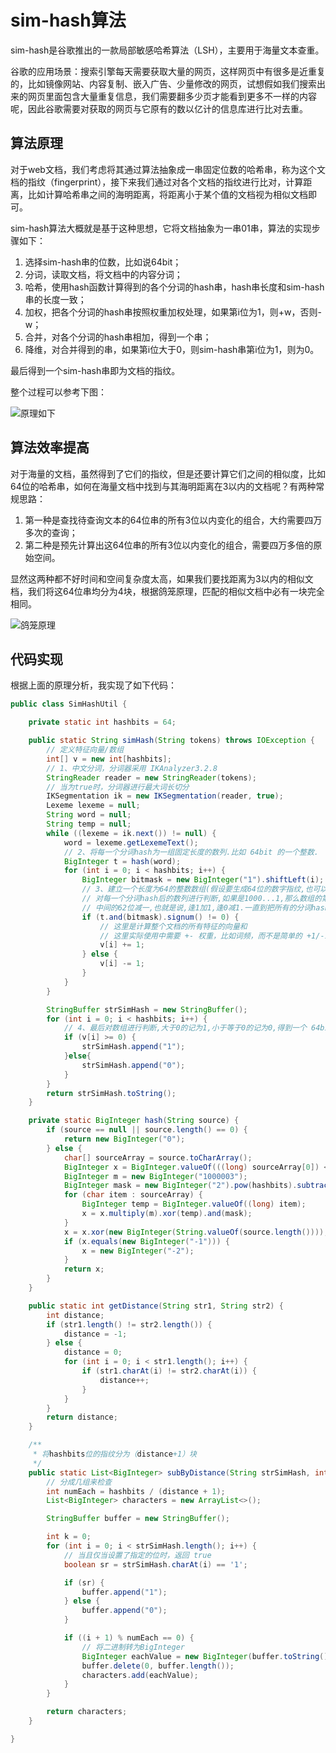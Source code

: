 # sim-hash算法

sim-hash是谷歌推出的一款局部敏感哈希算法（LSH），主要用于海量文本查重。

谷歌的应用场景：搜索引擎每天需要获取大量的网页，这样网页中有很多是近重复的，比如镜像网站、内容复制、嵌入广告、少量修改的网页，试想假如我们搜索出来的网页里面包含大量重复信息，我们需要翻多少页才能看到更多不一样的内容呢，因此谷歌需要对获取的网页与它原有的数以亿计的信息库进行比对去重。

## 算法原理

对于web文档，我们考虑将其通过算法抽象成一串固定位数的哈希串，称为这个文档的指纹（fingerprint），接下来我们通过对各个文档的指纹进行比对，计算距离，比如计算哈希串之间的海明距离，将距离小于某个值的文档视为相似文档即可。

sim-hash算法大概就是基于这种思想，它将文档抽象为一串01串，算法的实现步骤如下：

1. 选择sim-hash串的位数，比如说64bit；
2. 分词，读取文档，将文档中的内容分词；
3. 哈希，使用hash函数计算得到的各个分词的hash串，hash串长度和sim-hash串的长度一致；
4. 加权，把各个分词的hash串按照权重加权处理，如果第i位为1，则+w，否则-w；
5. 合并，对各个分词的hash串相加，得到一个串；
6. 降维，对合并得到的串，如果第i位大于0，则sim-hash串第i位为1，则为0。

最后得到一个sim-hash串即为文档的指纹。

整个过程可以参考下图：

![原理如下](http://dl.iteye.com/upload/attachment/437426/baf42378-e625-35d2-9a89-471524a355d8.jpg)

## 算法效率提高

对于海量的文档，虽然得到了它们的指纹，但是还要计算它们之间的相似度，比如64位的哈希串，如何在海量文档中找到与其海明距离在3以内的文档呢？有两种常规思路：

1. 第一种是查找待查询文本的64位串的所有3位以内变化的组合，大约需要四万多次的查询；
2. 第二种是预先计算出这64位串的所有3位以内变化的组合，需要四万多倍的原始空间。

显然这两种都不好时间和空间复杂度太高，如果我们要找距离为3以内的相似文档，我们将这64位串均分为4块，根据鸽笼原理，匹配的相似文档中必有一块完全相同。

![鸽笼原理](http://dl.iteye.com/upload/attachment/437559/689719df-54b7-318c-bc90-e289f84344b9.jpg)

## 代码实现

根据上面的原理分析，我实现了如下代码：

```java
public class SimHashUtil {

    private static int hashbits = 64;

    public static String simHash(String tokens) throws IOException {
        // 定义特征向量/数组
        int[] v = new int[hashbits];
        // 1、中文分词，分词器采用 IKAnalyzer3.2.8
        StringReader reader = new StringReader(tokens);
        // 当为true时，分词器进行最大词长切分
        IKSegmentation ik = new IKSegmentation(reader, true);
        Lexeme lexeme = null;
        String word = null;
        String temp = null;
        while ((lexeme = ik.next()) != null) {
            word = lexeme.getLexemeText();
            // 2、将每一个分词hash为一组固定长度的数列.比如 64bit 的一个整数.
            BigInteger t = hash(word);
            for (int i = 0; i < hashbits; i++) {
                BigInteger bitmask = new BigInteger("1").shiftLeft(i);
                // 3、建立一个长度为64的整数数组(假设要生成64位的数字指纹,也可以是其它数字),
                // 对每一个分词hash后的数列进行判断,如果是1000...1,那么数组的第一位和末尾一位加1,
                // 中间的62位减一,也就是说,逢1加1,逢0减1.一直到把所有的分词hash数列全部判断完毕.
                if (t.and(bitmask).signum() != 0) {
                    // 这里是计算整个文档的所有特征的向量和
                    // 这里实际使用中需要 +- 权重，比如词频，而不是简单的 +1/-1，
                    v[i] += 1;
                } else {
                    v[i] -= 1;
                }
            }
        }

        StringBuffer strSimHash = new StringBuffer();
        for (int i = 0; i < hashbits; i++) {
            // 4、最后对数组进行判断,大于0的记为1,小于等于0的记为0,得到一个 64bit 的数字指纹/签名.
            if (v[i] >= 0) {
                strSimHash.append("1");
            }else{
                strSimHash.append("0");
            }
        }
        return strSimHash.toString();
    }

    private static BigInteger hash(String source) {
        if (source == null || source.length() == 0) {
            return new BigInteger("0");
        } else {
            char[] sourceArray = source.toCharArray();
            BigInteger x = BigInteger.valueOf(((long) sourceArray[0]) << 7);
            BigInteger m = new BigInteger("1000003");
            BigInteger mask = new BigInteger("2").pow(hashbits).subtract(new BigInteger("1"));
            for (char item : sourceArray) {
                BigInteger temp = BigInteger.valueOf((long) item);
                x = x.multiply(m).xor(temp).and(mask);
            }
            x = x.xor(new BigInteger(String.valueOf(source.length())));
            if (x.equals(new BigInteger("-1"))) {
                x = new BigInteger("-2");
            }
            return x;
        }
    }

    public static int getDistance(String str1, String str2) {
        int distance;
        if (str1.length() != str2.length()) {
            distance = -1;
        } else {
            distance = 0;
            for (int i = 0; i < str1.length(); i++) {
                if (str1.charAt(i) != str2.charAt(i)) {
                    distance++;
                }
            }
        }
        return distance;
    }

    /**
     * 将hashbits位的指纹分为（distance+1）块
     */
    public static List<BigInteger> subByDistance(String strSimHash, int distance) {
        // 分成几组来检查
        int numEach = hashbits / (distance + 1);
        List<BigInteger> characters = new ArrayList<>();

        StringBuffer buffer = new StringBuffer();

        int k = 0;
        for (int i = 0; i < strSimHash.length(); i++) {
            // 当且仅当设置了指定的位时，返回 true
            boolean sr = strSimHash.charAt(i) == '1';

            if (sr) {
                buffer.append("1");
            } else {
                buffer.append("0");
            }

            if ((i + 1) % numEach == 0) {
                // 将二进制转为BigInteger
                BigInteger eachValue = new BigInteger(buffer.toString(), 2);
                buffer.delete(0, buffer.length());
                characters.add(eachValue);
            }
        }

        return characters;
    }

}
```









